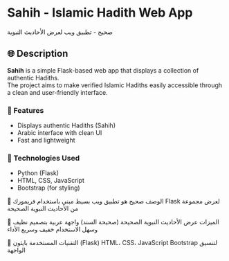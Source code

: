 # Sahih - Islamic Hadith Web App  
صحيح - تطبيق ويب لعرض الأحاديث النبوية

## 🌐 Description

**Sahih** is a simple Flask-based web app that displays a collection of authentic Hadiths.  
The project aims to make verified Islamic Hadiths easily accessible through a clean and user-friendly interface.

### 🚀 Features
- Displays authentic Hadiths (Sahih)
- Arabic interface with clean UI
- Fast and lightweight

### 🔧 Technologies Used
- Python (Flask)
- HTML, CSS, JavaScript
- Bootstrap (for styling)

📘 الوصف
صحيح هو تطبيق ويب بسيط مبني باستخدام فريمورك Flask لعرض مجموعة من الأحاديث النبوية الصحيحة                  

🚀 الميزات
عرض الأحاديث النبوية الصحيحة (صحيحة السند)
واجهة عربية بتصميم نظيف وسهل الاستخدام
خفيف وسريع الأداء

🔧 التقنيات المستخدمة
بايثون (Flask)
HTML، CSS، JavaScript
Bootstrap لتنسيق الواجهة